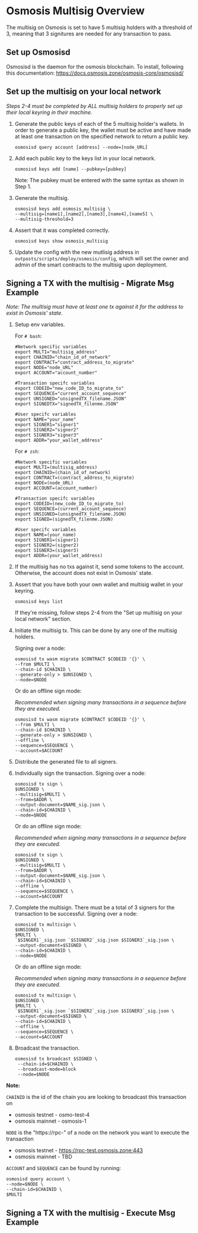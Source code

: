 # Osmosis Multisig Overview

The multisig on Osmosis is set to have 5 multisig holders with a threshold of 3, meaning that 3 signitures are needed for any transaction to pass.

## Set up Osmosisd

Osmosisd is the daemon for the osmosis blockchain. To install, following this documentation: https://docs.osmosis.zone/osmosis-core/osmosisd/

## Set up the multisig on your local network

_Steps 2-4 must be completed by ALL multisig holders to properly set up their local keyring in their machine._

1. Generate the public keys of each of the 5 multisig holder's wallets. In order to generate a public key, the wallet must be active and have made at least one transaction on the specified network to return a public key.

   ```
   osmosisd query account [address] --node=[node_URL]
   ```

2. Add each public key to the keys list in your local network.

   ```
   osmosisd keys add [name] --pubkey=[pubkey]
   ```

   Note: The pubkey must be entered with the same syntax as shown in Step 1.

3. Generate the multisig.
   ```
   osmosisd keys add osmosis_multisig \
   --multisig=[name1],[name2],[name3],[name4],[name5] \
   --multisig-threshold=3
   ```
4. Assert that it was completed correctly.
   ```
   osmosisd keys show osmosis_multisig
   ```
5. Update the config with the new mutlisig address in `outposts/scripts/deploy/osmosis/config`, which will set the owner and admin of the smart contracts to the multisig upon deployment.

## Signing a TX with the multisig - Migrate Msg Example

_Note: The multisig must have at least one tx against it for the address to exist in Osmosis' state._

1. Setup env variables.

   For `# bash`:

   ```shell
   #Network specific variables
   export MULTI="multisig_address"
   export CHAINID="chain_id_of_network"
   export CONTRACT="contract_address_to_migrate"
   export NODE="node_URL"
   export ACCOUNT="account_number"

   #Transaction specifc variables
   export CODEID="new_code_ID_to_migrate_to"
   export SEQUENCE="current_account_sequence"
   export UNSIGNED="unsignedTX_filename.JSON"
   export SIGNEDTX="signedTX_filenme.JSON"

   #User specifc variables
   export NAME="your_name"
   export SIGNER1="signer1"
   export SIGNER2="signer2"
   export SIGNER3="signer3"
   export ADDR="your_wallet_address"
   ```

   For `# zsh`:

   ```shell
   #Network specific variables
   export MULTI=(multisig_address)
   export CHAINID=(chain_id_of_network)
   export CONTRACT=(contract_address_to_migrate)
   export NODE=(node_URL)
   export ACCOUNT=(account_number)

   #Transaction specifc variables
   export CODEID=(new_code_ID_to_migrate_to)
   export SEQUENCE=(current_account_sequence)
   export UNSIGNED=(unsignedTX_filename.JSON)
   export SIGNED=(signedTX_filenme.JSON)

   #User specifc variables
   export NAME=(your_name)
   export SIGNER1=(signer1)
   export SIGNER2=(signer2)
   export SIGNER3=(signer3)
   export ADDR=(your_wallet_address)
   ```

2. If the multisig has no txs against it, send some tokens to the account. Otherwise, the account does not exist in Osmosis' state.

3. Assert that you have both your own wallet and multisig wallet in your keyring.

   ```
   osmosisd keys list
   ```

   If they're missing, follow steps 2-4 from the "Set up multisig on your local network" section.

4. Initiate the multisig tx. This can be done by any one of the multisig holders.

   Signing over a node:

   ```
   osmosisd tx wasm migrate $CONTRACT $CODEID '{}' \
   --from $MULTI \
   --chain-id $CHAINID \
   --generate-only > $UNSIGNED \
   --node=$NODE
   ```

   Or do an offline sign mode:

   _Recommended when signing many transactions in a sequence before they are executed._

   ```
   osmosisd tx wasm migrate $CONTRACT $CODEID '{}' \
   --from $MULTI \
   --chain-id $CHAINID \
   --generate-only > $UNSIGNED \
   --offline \
   --sequence=$SEQUENCE \
   --account=$ACCOUNT
   ```

5. Distribute the generated file to all signers.

6. Individually sign the transaction.
   Signing over a node:

   ```
   osmosisd tx sign \
   $UNSIGNED \
   --multisig=$MULTI \
   --from=$ADDR \
   --output-document=$NAME_sig.json \
   --chain-id=$CHAINID \
   --node=$NODE
   ```

   Or do an offline sign mode:

   _Recommended when signing many transactions in a sequence before they are executed._

   ```
   osmosisd tx sign \
   $UNSIGNED \
   --multisig=$MULTI \
   --from=$ADDR \
   --output-document=$NAME_sig.json \
   --chain-id=$CHAINID \
   --offline \
   --sequence=$SEQUENCE \
   --account=$ACCOUNT
   ```

7. Complete the multisign. There must be a total of 3 signers for the transaction to be successful.
   Signing over a node:

   ```
   osmosisd tx multisign \
   $UNSIGNED \
   $MULTI \
   `$SINGER1`_sig.json `$SIGNER2`_sig.json $SIGNER3`_sig.json \
   --output-document=$SIGNED \
   --chain-id=$CHAINID \
   --node=$NODE
   ```

   Or do an offline sign mode:

   _Recommended when signing many transactions in a sequence before they are executed._

   ```
   osmosisd tx multisign \
   $UNSIGNED \
   $MULTI \
   `$SINGER1`_sig.json `$SIGNER2`_sig.json $SIGNER3`_sig.json \
   --output-document=$SIGNED \
   --chain-id=$CHAINID \
   --offline \
   --sequence=$SEQUENCE \
   --account=$ACCOUNT
   ```

8. Broadcast the transaction.
   ```
   osmosisd tx broadcast $SIGNED \
    --chain-id=$CHAINID \
    --broadcast-mode=block
    --node=$NODE
   ```

**Note:**

`CHAINID` is the id of the chain you are looking to broadcast this transaction on

- osmosis testnet - osmo-test-4
- osmosis mainnet - osmosis-1

`NODE` is the "https://rpc-" of a node on the network you want to execute the transaction

- osmosis testnet - https://rpc-test.osmosis.zone:443
- osmosis mainnet - TBD

`ACCOUNT` and `SEQUENCE` can be found by running:

```
osmosisd query account \
--node=$NODE \
--chain-id=$CHAINID \
$MULTI
```

## Signing a TX with the multisig - Execute Msg Example
